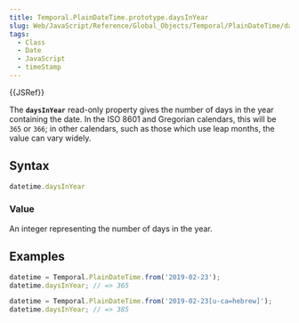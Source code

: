 ```yaml
---
title: Temporal.PlainDateTime.prototype.daysInYear
slug: Web/JavaScript/Reference/Global_Objects/Temporal/PlainDateTime/daysInYear
tags:
  - Class
  - Date
  - JavaScript
  - timeStamp
---
```

{{JSRef}}

<p class="summary"><span class="seoSummary">The <strong><code>daysInYear</code></strong> read-only property gives the number of days in the year containing the date.</span> In the ISO 8601 and Gregorian calendars, this will be <code>365</code> or <code>366</code>; in other calendars, such as those which use leap months, the value can vary widely.</p>

## Syntax

```js
datetime.daysInYear
```

### Value

An integer representing the number of days in the year.

## Examples

```js
datetime = Temporal.PlainDateTime.from('2019-02-23');
datetime.daysInYear; // => 365

datetime = Temporal.PlainDateTime.from('2019-02-23[u-ca=hebrew]');
datetime.daysInYear; // => 385
```
